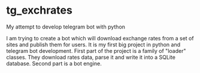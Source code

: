 # tg_exchrates
My attempt to develop telegram bot with python

I am trying to create a bot which will download exchange rates from a set of sites and publish them for users. It is my first big project in python and telegram bot development. 
First part of the project is a family of "loader" classes. They download rates data, parse it and write it into a SQLite database.
Second part is a bot engine.
